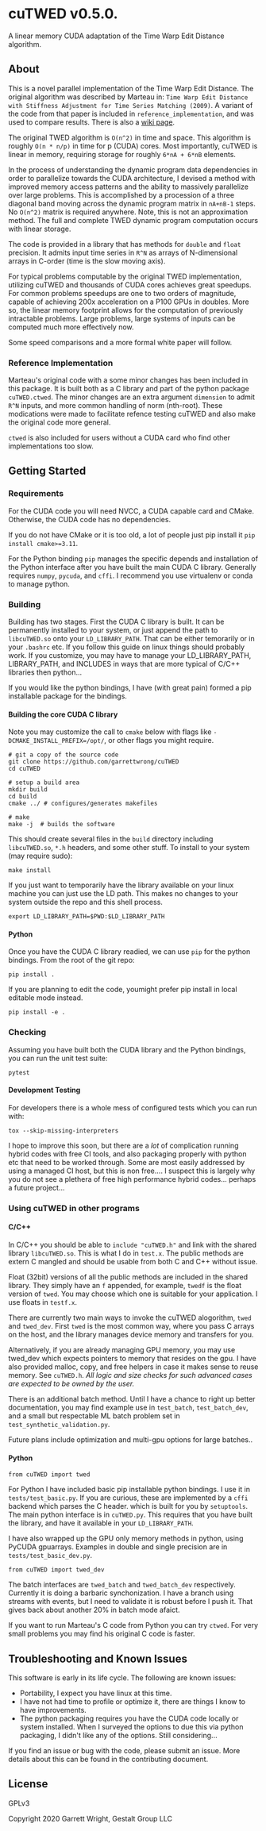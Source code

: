 # cuTWED v0.5.0.

A linear memory CUDA adaptation of the Time Warp Edit Distance algorithm.

## About

This is a novel parallel implementation of the Time Warp Edit Distance.
The original algorithm was described by Marteau in:
    `Time Warp Edit Distance with Stiffness Adjustment for Time Series Matching (2009)`.
A variant of the code from that paper is included in `reference_implementation`,
and was used to compare results. There is also a
[wiki page](https://en.wikipedia.org/wiki/Time_Warp_Edit_Distance).

The original TWED algorithm is `O(n^2)` in time and space.
This algorithm is roughly `O(n * n/p)` in time for p (CUDA) cores.
Most importantly, cuTWED is linear in memory,
requiring storage for roughly `6*nA + 6*nB` elements.

In the process of understanding the dynamic program data dependencies in order to parallelize
towards the CUDA architecture, I devised a method with improved memory access patterns
and the ability to massively parallelize over large problems.
This is accomplished by a procession of a three diagonal band moving across the dynamic
program matrix in `nA+nB-1` steps.  No `O(n^2)` matrix is required anywhere.
Note, this is not an approximation method.  The full and complete TWED dynamic program
computation occurs with linear storage.

The code is provided in a library that has methods for `double` and `float` precision.
It admits input time series in `R^N` as arrays of N-dimensional arrays in C-order
(time is the slow moving axis).

For typical problems computable by the original TWED implementation,
utilizing cuTWED and thousands of CUDA cores achieves great speedups.
For common problems speedups are one to two orders of magnitude,
capable of achieving 200x acceleration on a P100 GPUs in doubles.
More so, the linear memory footprint allows for the computation
of previously intractable problems.  Large problems, large systems
of inputs can be computed much more effectively now.

Some speed comparisons and a more formal white paper will follow.

### Reference Implementation

Marteau's original code with a some minor changes has been included in this package.
It is built both as a C library and part of the python package  `cuTWED.ctwed`.
The minor changes are an extra argument `dimension` to admit `R^N` inputs,
and more common handling of norm (nth-root).  These modications
were made to facilitate refence testing cuTWED and also make the original code more general.

`ctwed` is also included for users without a CUDA card who find other implementations too slow.

## Getting Started

### Requirements

For the CUDA code you will need NVCC, a CUDA capable card and CMake.
Otherwise, the CUDA code has no dependencies.

If you do not have CMake or it is too old, a lot of people just pip install it `pip install cmake>=3.11`.

For the Python binding `pip` manages the specific depends and installation of the Python
interface after you have built the main CUDA C library.  Generally requires
`numpy`, `pycuda`, and `cffi`.  I recommend you use virtualenv or conda to manage python.

### Building

Building has two stages.  First the CUDA C library is built.  It can be permanently installed to your system,
or just append the path to  `libcuTWED.so` onto your `LD_LIBRARY_PATH`.  That can be either temorarily or in your
`.bashrc` etc.  If you follow this guide on linux things should probably work.  If you customize, you may have to
manage your LD_LIBRARY_PATH, LIBRARY_PATH, and INCLUDES in ways that are more typical of C/C++ libraries then python...

If you would like the python bindings, I have (with great pain) formed a pip installable package for the bindings.

#### Building the core CUDA C library

Note you may customize the call to `cmake` below with flags like `-DCMAKE_INSTALL_PREFIX=/opt/`, or other flags
you might require.

```
# git a copy of the source code
git clone https://github.com/garrettwrong/cuTWED
cd cuTWED

# setup a build area
mkdir build
cd build
cmake ../ # configures/generates makefiles

# make
make -j  # builds the software
```

This should create several files in the `build` directory including `libcuTWED.so`, `*.h` headers, and some other stuff.
To install to your system (may require sudo):

```
make install
```

If you just want to temporarily have the library available on your linux machine you can just use the LD path.
This makes no changes to your system outside the repo and this shell process.
```
export LD_LIBRARY_PATH=$PWD:$LD_LIBRARY_PATH
```

#### Python
Once you have the CUDA C library readied, we can use `pip` for the python bindings. From the root of the git repo:

```
pip install .
```

If you are planning to edit the code, youmight prefer pip install in local editable mode instead.
```
pip install -e .
```

### Checking

Assuming you have built both the CUDA library and the Python bindings, you can run the unit test suite:

```
pytest
```

#### Development Testing

For developers there is a whole mess of configured tests which you can run with:

```
tox --skip-missing-interpreters
```

I hope to improve this soon, but there are a _lot_ of complication running hybrid codes with
free CI tools, and also packaging properly with python etc that need to be worked through.  Some are most
easily addressed by using a managed CI host, but this is non free.... I suspect this
is largely why you do not see a plethera of free high performance hybrid codes... perhaps a future project...

### Using cuTWED in other programs

#### C/C++

In C/C++ you should be able to `include "cuTWED.h"` and link with the shared library `libcuTWED.so`.
This is what I do in `test.x`.  The public methods are extern C mangled and should be usable
from both C and C++ without issue.

Float (32bit) versions of all the public methods are included in the shared library.
They simply have an `f` appended, for example, `twedf` is the float version of `twed`.
You may choose which one is suitable for your application.  I use floats in `testf.x`.

There are currently two main ways to invoke the cuTWED alogorithm, `twed` and `twed_dev`.
First `twed` is the most common way, where you pass C arrays on the host,
and the library manages device memory and transfers for you.

Alternatively, if you are already managing GPU memory,
you may use twed_dev which expects pointers to memory that resides on the gpu.
I have also provided malloc, copy, and free helpers in case it makes sense to reuse memory.
See `cuTWED.h`.
_All logic and size checks for such advanced cases are expected to be owned by the user._

There is an additional batch method.  Until I have a chance to right up better documentation,
you may find example use in `test_batch`, `test_batch_dev`, and a small but respectable ML batch problem set in `test_synthetic_validation.py`.

Future plans include optimization and multi-gpu options for large batches..

#### Python

```
from cuTWED import twed
```

For Python I have included basic pip installable python bindings.  I use it in `tests/test_basic.py`.
If you are curious, these are implemented by a `cffi` backend which parses the C header.
which is built for you by `setuptools`. The main python interface is in `cuTWED.py`.
This requires that you have built the library, and have it available in your `LD_LIBRARY_PATH`.

I have also wrapped up the GPU only memory methods in python, using PyCUDA gpuarrays.
Examples in double and single precision are in `tests/test_basic_dev.py`.

```
from cuTWED import twed_dev
```

The batch interfaces are `twed_batch` and `twed_batch_dev` respectively.  Currently it is doing a barbaric synchonization.  I have a branch using streams with events, but I need to validate it is robust before I push it. That gives back about another 20% in batch mode afaict.

If you want to run Marteau's C code from Python you can try `ctwed`. For very small problems you may find his original C code is faster.

## Troubleshooting and Known Issues

This software is early in its life cycle. The following are known issues:

* Portability, I expect you have linux at this time.
* I have not had time to profile or optimize it, there are things I know to have improvements.
* The python packaging requires you have the CUDA code locally or system installed.  When I surveyed the options to due this via python packaging, I didn't like any of the options. Still considering...

If you find an issue or bug with the code, please submit an issue.  More details about this can be found in the contributing document.

## License

GPLv3

Copyright 2020 Garrett Wright, Gestalt Group LLC
